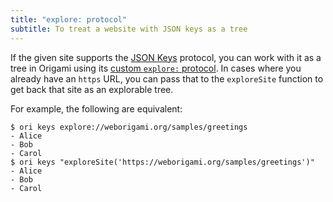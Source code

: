 ```yaml
---
title: "explore: protocol"
subtitle: To treat a website with JSON keys as a tree
---
```


If the given site supports the [JSON Keys](/async-tree/jsonKeys.html) protocol, you can work with it as a tree in Origami using its [custom `explore:` protocol](/async-tree/jsonKeys.html#origami-support-for-json-keys). In cases where you already have an `https` URL, you can pass that to the `exploreSite` function to get back that site as an explorable tree.

For example, the following are equivalent:

```console
$ ori keys explore://weborigami.org/samples/greetings
- Alice
- Bob
- Carol
$ ori keys "exploreSite('https://weborigami.org/samples/greetings')"
- Alice
- Bob
- Carol
```
